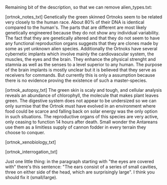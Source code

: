Remaining bit of the description, so that we can remove alien_types.txt:

\[ortnok_notes_txt\] Genetically the green skinned Ortnoks seem to be
related very closely to the human race. About 80% of their DNA is
identical compared to the human's. The parts that are different are most
likely genetically engineered because they do not show any individual
variability. The fact that they are genetically altered and that they do
not seem to have any functional reproduction organs suggests that they
are clones made by some as yet unknown alien species. Additionally the
Ortnoks have several cybernetic implants which involve mainly the
cardiovascular system, the muscles, the eyes and the brain. They enhance
the physical strenght and stamnia as well as the senses to a level
superior to any human. The purpose of the brain implants is mostly
unclear but it is believed that they serve as receivers for commands.
But currently this is only a assumption because there is no evidence
proving the existence of such a master-species.

\[ortnok_autopsy_txt\] The green skin is scaly and tough, and cellular
analysis reveals an abundance of chlorophyll, the molecule that makes
plant leaves green. The digestive system does not appear to be
undersized so we can only surmise that the Ortnok must have evolved in
an environment where food could be scarce and falling back on solar
energy was the only option in such situations. The reproductive organs
of this species are very active, only ceasing to function 14 hours after
death. Small wonder the Antareans use them as a limitless supply of
cannon fodder in every terrain they choose to conquer.

\[ortnok_xenobiology_txt\] <TODO>

\[ortnok_interrogation_txt\] <TODO>

Just one little thing: in the paragraph starting with "the eyes are
covered with" there's this sentence: "The ears consist of a series of
small cavities, three on either side of the head, which are surprisingly
large". I think you should fix it (small/large).